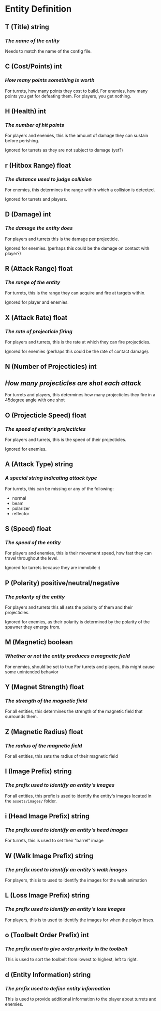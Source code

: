 # Entity Definition

## T (Title)  **string**

### *The name of the entity*

Needs to match the name of the config file.

## C (Cost/Points) **int**

### *How many points something is worth*

For turrets, how many points they cost to build.
For enemies, how many points you get for defeating them.
For players, you get nothing.

## H (Health) **int**

### *The number of hit points*

For players and enemies, this is the amount of damage they can sustain before perishing.

Ignored for turrets as they are not subject to damage (yet?)

## r (Hitbox Range) **float**

### *The distance used to judge collision*

For enemies, this determines the range within which a collision is detected.

Ignored for turrets and players.

## D (Damage) **int**

### *The damage the entity does*

For players and turrets this is the damage per projecticle.

Ignored for enemies. (perhaps this could be the damage on contact with player?)

## R (Attack Range) **float**

### *The range of the entity*

For turrets, this is the range they can acquire and fire at targets within.

Ignored for player and enemies.

## X (Attack Rate) **float**

### *The rate of projecticle firing*

For players and turrets, this is the rate at which they can fire projecticles.

Ignored for enemies (perhaps this could be the rate of contact damage).

## N (Number of Projecticles) **int**

## *How many projecticles are shot each attack*

For turrets and players, this determines how many projecticles they fire in a 45degree angle with one shot

## O (Projecticle Speed) **float**

### *The speed of entity's projecticles*

For players and turrets, this is the speed of their projecticles.

Ignored for enemies.

## A (Attack Type) **string**

### *A special string indicating attack type*

For turrets, this can be missing or any of the following:

  * normal
  * beam
  * polarizer
  * reflector

## S (Speed) **float**

### *The speed of the entity*

For players and enemies, this is their movement speed, how fast they can travel throughout the level.

Ignored for turrets because they are immobile :(

## P (Polarity) **positive/neutral/negative**

### *The polarity of the entity*

For players and turrets this all sets the polarity of them and their projecticles.

Ignored for enemies, as their polarity is determined by the polarity of the spawner they emerge from.

## M (Magnetic) **boolean**

### *Whether or not the entity produces a magnetic field*

For enemies, should be set to true
For turrets and players, this might cause some unintended behavior

## Y (Magnet Strength) **float**

### *The strength of the magnetic field*

For all entities, this determines the strength of the magnetic field that surrounds them.

## Z (Magnetic Radius) **float**

### *The radius of the magnetic field*

For all entities, this sets the radius of their magnetic field

## I (Image Prefix) **string**

### *The prefix used to identify an entity's images*

For all entities, this prefix is used to identify the entity's images located in the `assets/images/` folder.

## i (Head Image Prefix) **string**

### *The prefix used to identify an entity's head images*

For turrets, this is used to set their "barrel" image

## W (Walk Image Prefix) **string**

### *The prefix used to identify an entity's walk images*

For players, this is to used to identify the images for the walk animation

## L (Loss Image Prefix) **string**

### *The prefix used to identify an entity's loss images*

For players, this is to used to identify the images for when the player loses.

## o (Toolbelt Order Prefix) **int**

### *The prefix used to give order priority in the toolbelt*

This is used to sort the toolbelt from lowest to highest, left to right.

## d (Entity Information) **string**

### *The prefix used to define entity information*

This is used to provide additional information to the player about turrets and enemies.